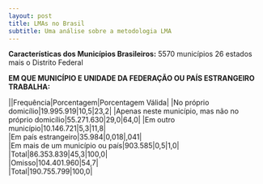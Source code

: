 ```yaml
---
layout: post
title: LMAs no Brasil
subtitle: Uma análise sobre a metodologia LMA
---
```


__Características dos Municípios Brasileiros:__
5570 municípios
26 estados mais o Distrito Federal


__EM QUE MUNICÍPIO E UNIDADE DA FEDERAÇÃO OU PAÍS ESTRANGEIRO TRABALHA:__

||Frequência|Porcentagem|Porcentagem Válida|
|No próprio domicílio|19.995.919|10,5|23,2|	
|Apenas neste município, mas não no próprio domicílio|55.271.630|29,0|64,0|	
|Em outro município|10.146.721|5,3|11,8|	
|Em país estrangeiro|35.984|0,018|,041|		
|Em mais de um município ou país|903.585|0,5|1,0|	
|Total|86.353.839|45,3|100,0|	
|Omisso|104.401.960|54,7|		
|Total|190.755.799|100,0|		





